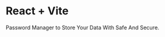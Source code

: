# React + Vite

Password Manager to Store Your Data With Safe And Secure.       
 
   
 
      
     
      
 
  
